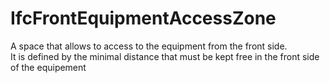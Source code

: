 IfcFrontEquipmentAccessZone
===========================
A space that allows to access to the equipment from the front side.  
It is defined by the minimal distance that must be kept free in the front side
of the equipement


